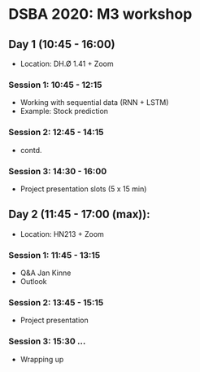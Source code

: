 # DSBA 2020: M3 workshop 

## Day 1 (10:45 - 16:00)
* Location: DH.Ø 1.41 + Zoom

### Session 1: 10:45 - 12:15
* Working with sequential data (RNN + LSTM)
* Example: Stock prediction

### Session 2: 12:45 - 14:15
* contd.

### Session 3: 14:30 - 16:00
* Project presentation slots (5 x 15 min)

## Day 2 (11:45 - 17:00 (max)): 
* Location: HN213 + Zoom

### Session 1: 11:45 - 13:15
* Q&A Jan Kinne
* Outlook

### Session 2: 13:45 - 15:15
* Project presentation

### Session 3: 15:30 ...
* Wrapping up
